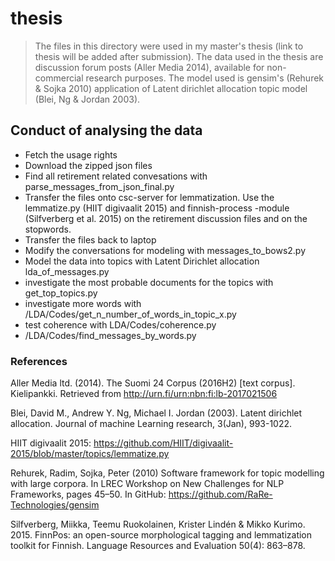 # thesis 

> The files in this directory were used in my master's thesis (link to thesis will be added after submission). The data used in the thesis are discussion forum posts (Aller Media 2014), available for non-commercial research purposes. The model used is gensim's (Rehurek & Sojka 2010) application of Latent dirichlet allocation topic model (Blei, Ng & Jordan 2003).

## Conduct of analysing the data
* Fetch the usage rights
* Download the zipped json files
* Find all retirement related convesations with parse_messages_from_json_final.py
* Transfer the files onto csc-server for lemmatization. Use the lemmatize.py (HIIT digivaalit 2015) and finnish-process -module (Silfverberg et al. 2015) on the retirement discussion files and on the stopwords.
* Transfer the files back to laptop
* Modify the conversations for modeling with messages_to_bows2.py
* Model the data into topics with Latent Dirichlet allocation lda_of_messages.py
* investigate the most probable documents for the topics with get_top_topics.py
* investigate more words with /LDA/Codes/get_n_number_of_words_in_topic_x.py
* test coherence with LDA/Codes/coherence.py
* /LDA/Codes/find_messages_by_words.py

### References
Aller Media ltd. (2014). The Suomi 24 Corpus (2016H2) [text corpus]. Kielipankki. Retrieved from http://urn.fi/urn:nbn:fi:lb-2017021506

Blei, David M., Andrew Y. Ng, Michael I. Jordan (2003). Latent dirichlet allocation. Journal of machine Learning research, 3(Jan), 993-1022.

HIIT digivaalit 2015: https://github.com/HIIT/digivaalit-2015/blob/master/topics/lemmatize.py

Rehurek, Radim, Sojka, Peter (2010) Software framework for topic modelling with large corpora. In LREC Workshop on New Challenges for NLP Frameworks, pages 45–50. In GitHub: https://github.com/RaRe-Technologies/gensim

Silfverberg, Miikka, Teemu Ruokolainen, Krister Lindén & Mikko Kurimo. 2015. FinnPos: an open-source morphological tagging and lemmatization toolkit for Finnish. Language Resources and Evaluation 50(4): 863–878.
